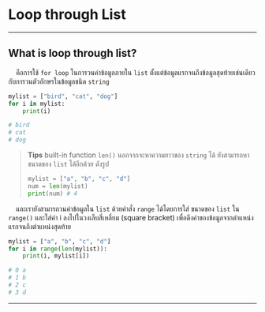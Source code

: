 # Loop through List

---

## What is loop through list?

&nbsp;&nbsp;&nbsp;&nbsp;คือการใช้ ```for loop``` ในการวนค่าข้อมูลภายใน ```list``` ตั้งแต่ข้อมูลแรกจนถึงข้อมูลสุดท้ายเช่นเดียวกับการวนตัวอักษรในข้อมูลชนิด ```string```

```python
mylist = ["bird", "cat", "dog"]
for i in mylist:
    print(i)

# bird
# cat
# dog
```

> **Tips** built-in function ```len()``` นอกจากจะหาความยาวของ ```string``` ได้ ยังสามารถหาขนาดของ ```list``` ได้อีกด้วย ดังรูป
> 
> ```python
> mylist = ["a", "b", "c", "d"]
> num = len(mylist)
> print(num) # 4
> ```


&nbsp;&nbsp;&nbsp;&nbsp;และเรายังสามารถวนค่าข้อมูลใน ```list``` ด้วยคำสั่ง ```range``` ได้โดยการใส่ ขนาดของ ```list``` ใน ```range()``` และใส่ค่า i ลงไปในวงเล็บสี่เหลี่ยม (square bracket) เพื่อดึงค่าของข้อมูลจากตำแหน่งแรกจนถึงตำแหน่งสุดท้าย

```python
mylist = ["a", "b", "c", "d"]
for i in range(len(mylist)):
    print(i, mylist[i])

# 0 a
# 1 b
# 2 c
# 3 d
```

---
